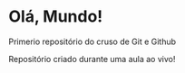 # Olá, Mundo!
 Primerio repositório do cruso de Git e Github

Repositório criado durante uma aula ao vivo!